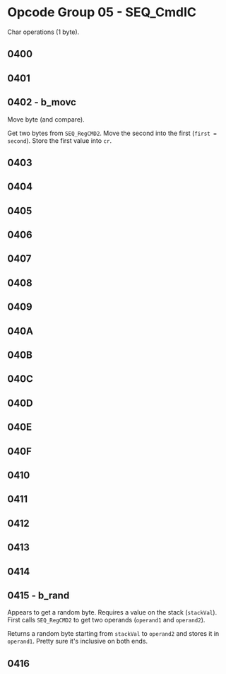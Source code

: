 # Opcode Group 05 - SEQ_CmdIC

Char operations (1 byte).

## 0400

## 0401

## 0402 - b_movc

Move byte (and compare).

Get two bytes from `SEQ_RegCMD2`. Move the second into the first (`first = second`). Store the first value into `cr`.

## 0403

## 0404

## 0405

## 0406

## 0407

## 0408

## 0409

## 040A

## 040B

## 040C

## 040D

## 040E

## 040F

## 0410

## 0411

## 0412

## 0413

## 0414

## 0415 - b_rand

Appears to get a random byte. Requires a value on the stack (`stackVal`). First calls `SEQ_RegCMD2` to get two operands (`operand1` and `operand2`).

Returns a random byte starting from `stackVal` to `operand2` and stores it in `operand1`. Pretty sure it's inclusive on both ends.

## 0416
